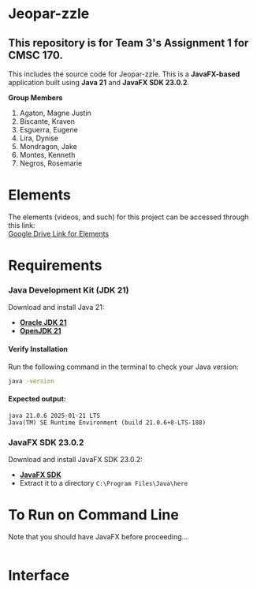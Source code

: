 # Jeopar-zzle
## This repository is for Team 3's Assignment 1 for CMSC 170.

This includes the source code for Jeopar-zzle. This is a **JavaFX-based** application built using **Java 21** and **JavaFX SDK 23.0.2**.

**Group Members**
1. Agaton, Magne Justin
2. Biscante, Kraven
3. Esguerra, Eugene
4. Lira, Dynise
5. Mondragon, Jake
6. Montes, Kenneth
7. Negros, Rosemarie

# Elements

The elements (videos, and such) for this project can be accessed through this link:<br/>
[Google Drive Link for Elements]()<br/>

# Requirements  

### Java Development Kit (JDK 21)  
Download and install Java 21:  
- **[Oracle JDK 21](https://www.oracle.com/java/technologies/javase/jdk21-archive-downloads.html)**
- **[OpenJDK 21](https://jdk.java.net/21/)**  

#### Verify Installation  
Run the following command in the terminal to check your Java version:  
```sh
java -version
```
#### Expected output:<br/>
```
java 21.0.6 2025-01-21 LTS
Java(TM) SE Runtime Environment (build 21.0.6+8-LTS-188)
```
### JavaFX SDK 23.0.2
Download and install JavaFX SDK 23.0.2:  
- **[JavaFX SDK](https://openjfx.io/)**
- Extract it to a directory `C:\Program Files\Java\here`

# To Run on Command Line
Note that you should have JavaFX before proceeding...
```
```

# Interface







